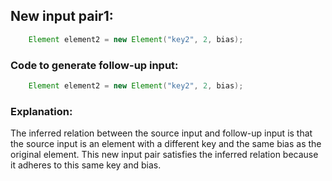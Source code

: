 ## New input pair1:
```java
    Element element2 = new Element("key2", 2, bias);
```
### Code to generate follow-up input:
```java
    Element element2 = new Element("key2", 2, bias);
```
### Explanation:
The inferred relation between the source input and follow-up input is that the source input is an element with a different key and the same bias as the original element. This new input pair satisfies the inferred relation because it adheres to this same key and bias.
